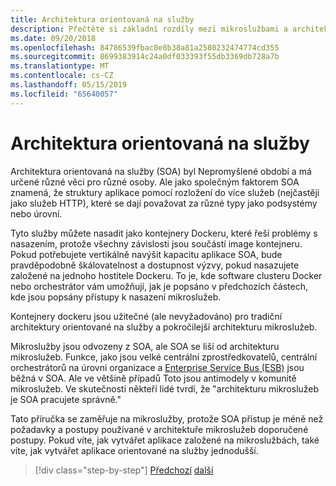 ```yaml
---
title: Architektura orientovaná na služby
description: Přečtěte si základní rozdíly mezi mikroslužbami a architektura orientovaná na služby (SOA).
ms.date: 09/20/2018
ms.openlocfilehash: 84786539fbac0e8b38a81a2580232474774cd355
ms.sourcegitcommit: 8699383914c24a0df033393f55db3369db728a7b
ms.translationtype: MT
ms.contentlocale: cs-CZ
ms.lasthandoff: 05/15/2019
ms.locfileid: "65640057"
---
```

# <a name="service-oriented-architecture"></a>Architektura orientovaná na služby

Architektura orientovaná na služby (SOA) byl Nepromyšlené období a má určené různé věci pro různé osoby. Ale jako společným faktorem SOA znamená, že struktury aplikace pomocí rozložení do více služeb (nejčastěji jako služeb HTTP), které se dají považovat za různé typy jako podsystémy nebo úrovní.

Tyto služby můžete nasadit jako kontejnery Dockeru, které řeší problémy s nasazením, protože všechny závislosti jsou součástí image kontejneru. Pokud potřebujete vertikálně navýšit kapacitu aplikace SOA, bude pravděpodobně škálovatelnost a dostupnost výzvy, pokud nasazujete založené na jednoho hostitele Dockeru. To je, kde software clusteru Docker nebo orchestrátor vám umožňují, jak je popsáno v předchozích částech, kde jsou popsány přístupy k nasazení mikroslužeb.

Kontejnery dockeru jsou užitečné (ale nevyžadováno) pro tradiční architektury orientované na služby a pokročilejší architekturu mikroslužeb.

Mikroslužby jsou odvozeny z SOA, ale SOA se liší od architekturu mikroslužeb. Funkce, jako jsou velké centrální zprostředkovatelů, centrální orchestrátorů na úrovni organizace a [Enterprise Service Bus (ESB)](https://en.wikipedia.org/wiki/Enterprise_service_bus) jsou běžná v SOA. Ale ve většině případů Toto jsou antimodely v komunitě mikroslužeb. Ve skutečnosti někteří lidé tvrdí, že "architekturu mikroslužeb je SOA pracujete správně."

Tato příručka se zaměřuje na mikroslužby, protože SOA přístup je méně než požadavky a postupy používané v architektuře mikroslužeb doporučené postupy. Pokud víte, jak vytvářet aplikace založené na mikroslužbách, také víte, jak vytvářet aplikace orientované na služby jednodušší.

>[!div class="step-by-step"]
>[Předchozí](docker-application-state-data.md)
>[další](microservices-architecture.md)

